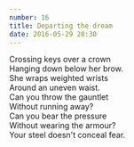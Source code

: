```yaml
---
number: 16
title: Departing the dream
date: 2016-05-29 20:30
---
```


Crossing keys over a crown<br>
Hanging down below her brow.<br>
She wraps weighted wrists<br>
Around an uneven waist.<br>
Can you throw the gauntlet<br>
Without running away?<br>
Can you bear the pressure<br>
Without wearing the armour?<br>
Your steel doesn't conceal fear.<br>